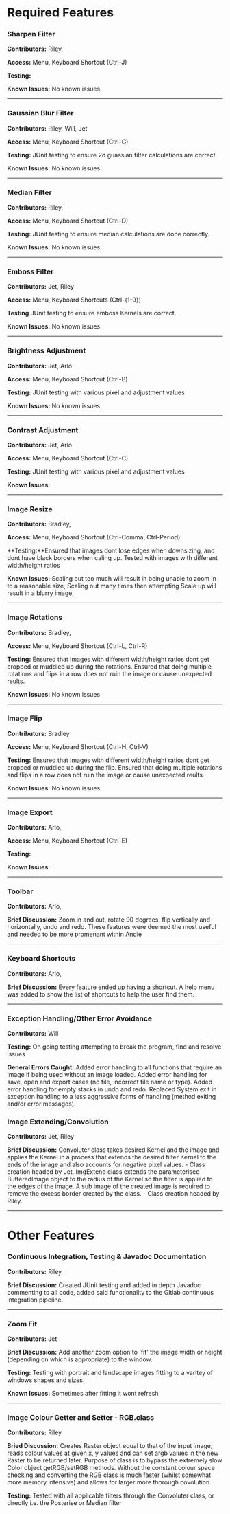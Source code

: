 # Required Features

### Sharpen Filter
**Contributors:** Riley, 

**Access:** Menu, Keyboard Shortcut (Ctrl-J)

**Testing:** 

**Known Issues:** No known issues

---

### Gaussian Blur Filter
**Contributors:** Riley, Will, Jet

**Access:** Menu, Keyboard Shortcut (Ctrl-G)

**Testing:** JUnit testing to ensure 2d guassian filter calculations are correct.

**Known Issues:** No known issues

---

### Median Filter
**Contributors:** Riley, 

**Access:** Menu, Keyboard Shortcut (Ctrl-D)

**Testing:** JUnit testing to ensure median calculations are done correctly.

**Known Issues:** No known issues

---

### Emboss Filter
**Contributors:** Jet, Riley

**Access:** Menu, Keyboard Shortcuts (Ctrl-{1-9})

**Testing** JUnit testing to ensure emboss Kernels are correct.

**Known Issues:** No known issues

---

### Brightness Adjustment
**Contributors:** Jet, Arlo

**Access:** Menu, Keyboard Shortcut (Ctrl-B)

**Testing:** JUnit testing with various pixel and adjustment values

**Known Issues:** No known issues

---

### Contrast Adjustment
**Contributors:** Jet, Arlo

**Access:** Menu, Keyboard Shortcut (Ctrl-C)

**Testing:** JUnit testing with various pixel and adjustment values

**Known Issues:**

---

### Image Resize
**Contributors:** Bradley, 

**Access:** Menu, Keyboard Shortcut (Ctrl-Comma, Ctrl-Period)

**Testing:**Ensured that images dont lose edges when downsizing, and dont have black
borders when caling up. Tested with images with different width/height ratios

**Known Issues:** Scaling out too much will result in being unable to zoom in to a reasonable size, Scaling out many times then attempting Scale up will result in a blurry image, 

---

### Image Rotations
**Contributors:** Bradley, 

**Access:** Menu, Keyboard Shortcut (Ctrl-L, Ctrl-R)

**Testing:** Ensured that images with different width/height ratios dont get 
cropped or muddled up during the rotations. Ensured that doing multiple rotations
and flips in a row does not ruin the image or cause unexpected reults.

**Known Issues:** No known issues

---

### Image Flip
**Contributors:** Bradley

**Access:** Menu, Keyboard Shortcut (Ctrl-H, Ctrl-V)

**Testing:** Ensured that images with different width/height ratios dont get 
cropped or muddled up during the flip. Ensured that doing multiple rotations
and flips in a row does not ruin the image or cause unexpected reults.

**Known Issues:** No known issues

---

### Image Export
**Contributors:** Arlo, 

**Access:** Menu, Keyboard Shortcut (Ctrl-E)

**Testing:**

**Known Issues:**

---

### Toolbar
**Contributors:** Arlo, 

**Brief Discussion:** Zoom in and out, rotate 90 degrees, flip vertically and horizontally, undo and redo. These features were deemed the most useful and needed to be more promenant within Andie

---

### Keyboard Shortcuts
**Contributors:** Arlo, 

**Brief Discussion:** Every feature ended up having a shortcut. A help menu was added to show the list of shortcuts to help the user find them.

---

### Exception Handling/Other Error Avoidance
**Contributors:** Will

**Testing:** On going testing attempting to break the program, find and resolve issues

**General Errors Caught:** Added error handling to all functions that require an image if being used without an image loaded.  Added error handling for save, open and export cases (no file, incorrect file name or type). Added error handling for empty stacks in undo and redo.  Replaced System.exit in exception handling to a less aggressive forms of handling (method exiting and/or error messages).

### Image Extending/Convolution
**Contributors:** Jet, Riley

**Brief Discussion:** Convoluter class takes desired Kernel and the image and applies the Kernel in a process that extends the desired filter Kernel to the ends of the image and also accounts for negative pixel values. - Class creation headed by Jet. ImgExtend class extends the parameterised BufferedImage object to the radius of the Kernel so the filter is applied to the edges of the image. A sub image of the created image is required to remove the excess border created by the class. - Class creation headed by Riley.

---

# Other Features

### Continuous Integration, Testing & Javadoc Documentation
**Contributors:** Riley

**Brief Discussion:** Created JUnit testing and added in depth Javadoc commenting to all code, added said functionality to the Gitlab continuous integration pipeline.

---

### Zoom Fit
**Contributors:** Jet

**Brief Discussion:** Add another zoom option to 'fit' the image width or height (depending on which is appropriate) to the window. 

**Testing:** Testing with portrait and landscape images fitting to a varitey of windows shapes and sizes.

**Known Issues:** Sometimes after fitting it wont refresh

---

### Image Colour Getter and Setter - RGB.class
**Contributors:** Riley

**Bried Discussion:** Creates Raster object equal to that of the input image, reads colour values at given x, y values and can set argb values in the new Raster to be returned later. Purpose of class is to bypass the extremely slow Color object getRGB/setRGB methods. Without the constant colour space checking and converting the RGB class is much faster (whilst somewhat more memory intensive) and allows for larger more thorough covolution. 

**Testing:** Tested with all applicable filters through the Convoluter class, or directly i.e. the Posterise or Median filter